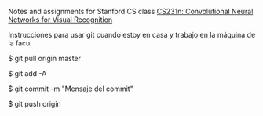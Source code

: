 
Notes and assignments for Stanford CS class [CS231n: Convolutional Neural Networks for Visual Recognition](http://vision.stanford.edu/teaching/cs231n/)

Instrucciones para usar git cuando estoy en casa y trabajo en la máquina de la facu:

$ git pull origin master

$ git add -A

$ git commit -m "Mensaje del commit"

$ git push origin
